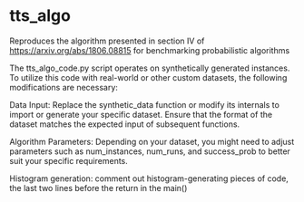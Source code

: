 # tts_algo
Reproduces the algorithm presented in section IV of https://arxiv.org/abs/1806.08815 for benchmarking probabilistic algorithms

The tts_algo_code.py script operates on synthetically generated instances. To utilize this code with real-world or other custom datasets, the following modifications are necessary:

Data Input: Replace the synthetic_data function or modify its internals to import or generate your specific dataset. Ensure that the format of the dataset matches the expected input of subsequent functions.

Algorithm Parameters: Depending on your dataset, you might need to adjust parameters such as num_instances, num_runs, and success_prob to better suit your specific requirements.

Histogram generation: comment out histogram-generating pieces of code, the last two lines before the return in the main()
